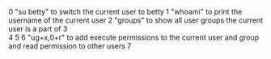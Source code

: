 0	"su betty" to switch the current user to betty
1	"whoami" to print the username of the current user
2	"groups" to show all user groups the current user is a part of
3	
4
5
6	"ug+x,0+r" to add execute permissions to the current user and group and 			read permission to other users
7
